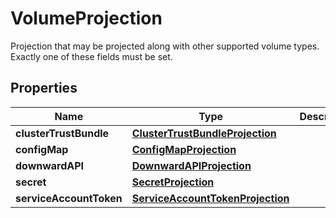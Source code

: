

# VolumeProjection

Projection that may be projected along with other supported volume types. Exactly one of these fields must be set.

## Properties

Name | Type | Description | Notes
------------ | ------------- | ------------- | -------------
**clusterTrustBundle** | [**ClusterTrustBundleProjection**](ClusterTrustBundleProjection.md) |  |  [optional]
**configMap** | [**ConfigMapProjection**](ConfigMapProjection.md) |  |  [optional]
**downwardAPI** | [**DownwardAPIProjection**](DownwardAPIProjection.md) |  |  [optional]
**secret** | [**SecretProjection**](SecretProjection.md) |  |  [optional]
**serviceAccountToken** | [**ServiceAccountTokenProjection**](ServiceAccountTokenProjection.md) |  |  [optional]



